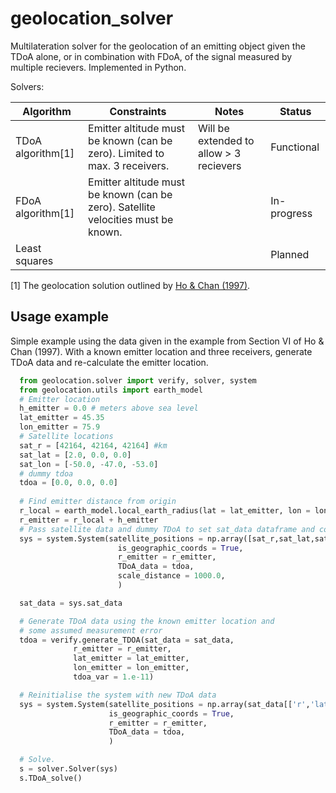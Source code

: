 # geolocation_solver
Multilateration solver for the geolocation of an emitting object given the TDoA alone, or in combination with FDoA, of the signal measured by multiple recievers. Implemented in Python.

Solvers:

| Algorithm         | Constraints                                                                       | Notes                                     | Status        |
| -------------     | --------------------------------------------------------------------------------- | ----------------------------------------- | ------------- |
| TDoA algorithm[1] | Emitter altitude must be known (can be zero). Limited to max. 3 receivers.        | Will be extended to allow > 3 recievers   | Functional    |
| FDoA algorithm[1] | Emitter altitude must be known (can be zero). Satellite velocities must be known. |                                           | In-progress   |
| Least squares     |                                                                                   |                                           | Planned       |

[1] The geolocation solution outlined by [Ho & Chan (1997)](https://ieeexplore.ieee.org/stamp/stamp.jsp?tp=&arnumber=599239).

## Usage example
Simple example using the data given in the example from Section VI of Ho & Chan
(1997). With a known emitter location and three receivers, generate TDoA data
and re-calculate the emitter location. 
```python
  from geolocation.solver import verify, solver, system
  from geolocation.utils import earth_model
  # Emitter location
  h_emitter = 0.0 # meters above sea level
  lat_emitter = 45.35
  lon_emitter = 75.9
  # Satellite locations
  sat_r = [42164, 42164, 42164] #km
  sat_lat = [2.0, 0.0, 0.0]
  sat_lon = [-50.0, -47.0, -53.0]
  # dummy tdoa  
  tdoa = [0.0, 0.0, 0.0]
 
  # Find emitter distance from origin
  r_local = earth_model.local_earth_radius(lat = lat_emitter, lon = lon_emitter)
  r_emitter = r_local + h_emitter
  # Pass satellite data and dummy TDoA to set sat_data dataframe and convert units.
  sys = system.System(satellite_positions = np.array([sat_r,sat_lat,sat_lon]).T,
                        is_geographic_coords = True,
                        r_emitter = r_emitter,
                        TDoA_data = tdoa,
                        scale_distance = 1000.0, 
                        )

  sat_data = sys.sat_data

  # Generate TDoA data using the known emitter location and 
  # some assumed measurement error
  tdoa = verify.generate_TDOA(sat_data = sat_data, 
              r_emitter = r_emitter,
              lat_emitter = lat_emitter,
              lon_emitter = lon_emitter,
              tdoa_var = 1.e-11)

  # Reinitialise the system with new TDoA data
  sys = system.System(satellite_positions = np.array(sat_data[['r','latitude','longitude']]),
                      is_geographic_coords = True,
                      r_emitter = r_emitter,
                      TDoA_data = tdoa,
                      )

  # Solve.
  s = solver.Solver(sys) 
  s.TDoA_solve()
```